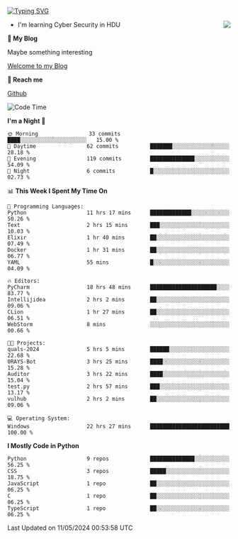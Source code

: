 [![Typing SVG](https://readme-typing-svg.herokuapp.com?font=Fira+Code&pause=1000&random=false&width=450&height=60&lines=Hello+%F0%9F%91%8B%F0%9F%8F%BB;I'm+JBNRZ)](https://git.io/typing-svg)

<a href="#">
  <img align="right" src="https://github-readme-stats.vercel.app/api?username=JBNRZ&show_icons=true&bg_color=15,f2f7fd,E0EAFC" />
</a>

- I'm learning Cyber Security in HDU

 **🌱 My Blog**

Maybe something interesting

[Welcome to my Blog](https://jbnrz.com.cn/)

 **💬 Reach me** 

[Github](https://github.com/JBNRZ)


<!--START_SECTION:waka-->
![Code Time](http://img.shields.io/badge/Code%20Time-458%20hrs%2028%20mins-blue)

**I'm a Night 🦉** 

```text
🌞 Morning                33 commits          ████░░░░░░░░░░░░░░░░░░░░░   15.00 % 
🌆 Daytime                62 commits          ███████░░░░░░░░░░░░░░░░░░   28.18 % 
🌃 Evening                119 commits         ██████████████░░░░░░░░░░░   54.09 % 
🌙 Night                  6 commits           █░░░░░░░░░░░░░░░░░░░░░░░░   02.73 % 
```


📊 **This Week I Spent My Time On** 

```text
💬 Programming Languages: 
Python                   11 hrs 17 mins      █████████████░░░░░░░░░░░░   50.26 % 
Text                     2 hrs 15 mins       ███░░░░░░░░░░░░░░░░░░░░░░   10.03 % 
Elixir                   1 hr 40 mins        ██░░░░░░░░░░░░░░░░░░░░░░░   07.49 % 
Docker                   1 hr 31 mins        ██░░░░░░░░░░░░░░░░░░░░░░░   06.77 % 
YAML                     55 mins             █░░░░░░░░░░░░░░░░░░░░░░░░   04.09 % 

🔥 Editors: 
PyCharm                  18 hrs 48 mins      █████████████████████░░░░   83.77 % 
Intellijidea             2 hrs 2 mins        ██░░░░░░░░░░░░░░░░░░░░░░░   09.06 % 
CLion                    1 hr 27 mins        ██░░░░░░░░░░░░░░░░░░░░░░░   06.51 % 
WebStorm                 8 mins              ░░░░░░░░░░░░░░░░░░░░░░░░░   00.66 % 

🐱‍💻 Projects: 
quals-2024               5 hrs 5 mins        ██████░░░░░░░░░░░░░░░░░░░   22.68 % 
0RAYS-Bot                3 hrs 25 mins       ████░░░░░░░░░░░░░░░░░░░░░   15.28 % 
Auditor                  3 hrs 22 mins       ████░░░░░░░░░░░░░░░░░░░░░   15.04 % 
test.py                  2 hrs 57 mins       ███░░░░░░░░░░░░░░░░░░░░░░   13.17 % 
vulhub                   2 hrs 2 mins        ██░░░░░░░░░░░░░░░░░░░░░░░   09.06 % 

💻 Operating System: 
Windows                  22 hrs 27 mins      █████████████████████████   100.00 % 
```

**I Mostly Code in Python** 

```text
Python                   9 repos             ██████████████░░░░░░░░░░░   56.25 % 
CSS                      3 repos             █████░░░░░░░░░░░░░░░░░░░░   18.75 % 
JavaScript               1 repo              ██░░░░░░░░░░░░░░░░░░░░░░░   06.25 % 
C                        1 repo              ██░░░░░░░░░░░░░░░░░░░░░░░   06.25 % 
TypeScript               1 repo              ██░░░░░░░░░░░░░░░░░░░░░░░   06.25 % 
```




 Last Updated on 11/05/2024 00:53:58 UTC
<!--END_SECTION:waka-->
